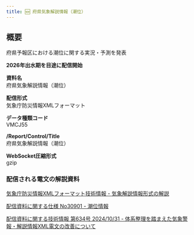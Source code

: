```yaml
---
title: 🆕 府県気象解説情報（潮位）
---
```


## 概要
府県予報区における潮位に関する実況・予測を発表

**2026年出水期を目途に配信開始**

**資料名** <br/>
府県気象解説情報（潮位）
 
**配信形式** <br/>
気象庁防災情報XMLフォーマット

**データ種類コード** <br/>
VMCJ55

**/Report/Control/Title** <br/>
府県気象解説情報（潮位）

**WebSocket圧縮形式** <br/>
gzip

### 配信される電文の解説資料
[気象庁防災情報XMLフォーマット技術情報 - 気象解説情報形式の解説](https://dmdata.jp/docs/jma/manual/0233-0234.pdf)


[配信資料に関する仕様 No30901 - 潮位情報](https://www.data.jma.go.jp/suishin/shiyou/pdf/no30901)


[配信資料に関する技術情報 第634号 2024/10/31 - 体系整理を踏まえた気象警報・解説情報XML電文の改善について](https://dmdata.jp/docs/jma/technical/634.pdf)
